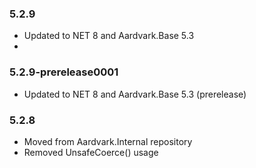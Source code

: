 ### 5.2.9
- Updated to NET 8 and Aardvark.Base 5.3
- 
### 5.2.9-prerelease0001
- Updated to NET 8 and Aardvark.Base 5.3 (prerelease)

### 5.2.8
- Moved from Aardvark.Internal repository
- Removed UnsafeCoerce() usage